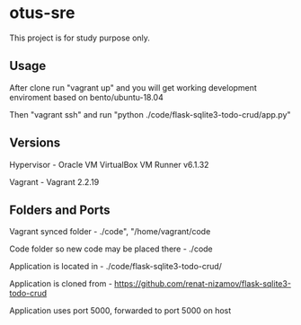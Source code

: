 # otus-sre
This project is for study purpose only.

## Usage
After clone run "vagrant up" and you will get working development enviroment based on bento/ubuntu-18.04

Then "vagrant ssh" and run "python ./code/flask-sqlite3-todo-crud/app.py"

## Versions
Hypervisor - Oracle VM VirtualBox VM Runner v6.1.32

Vagrant - Vagrant 2.2.19

## Folders and Ports
Vagrant synced folder - ./code", "/home/vagrant/code

Code folder so new code may be placed there - ./code

Application is located in - ./code/flask-sqlite3-todo-crud/

Application is cloned from - https://github.com/renat-nizamov/flask-sqlite3-todo-crud

Application uses port 5000, forwarded to port 5000 on host
